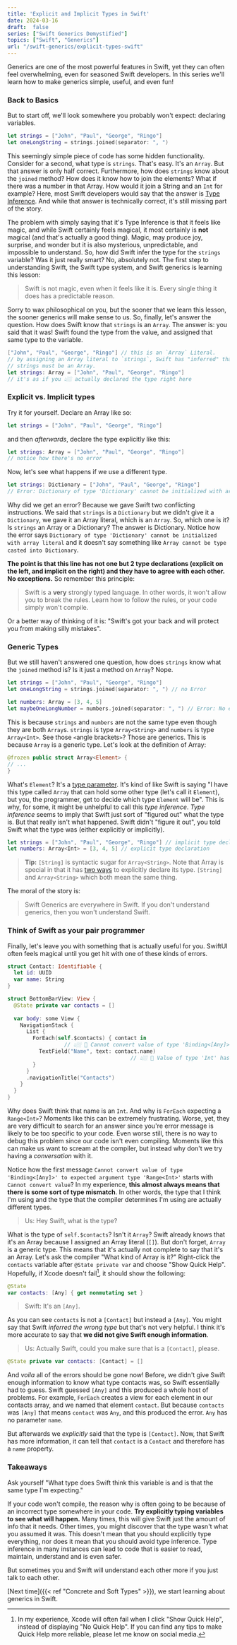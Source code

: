 ```yaml
---
title: 'Explicit and Implicit Types in Swift'
date: 2024-03-16
draft:  false
series: ["Swift Generics Demystified"]
topics: ["Swift", "Generics"]
url: "/swift-generics/explicit-types-swift"
---
```

Generics are one of the most powerful features in Swift, yet they can often feel overwhelming, even for seasoned Swift developers. In this series we'll learn how to make generics simple, useful, and even fun!
### Back to Basics
But to start off, we'll look somewhere you probably won't expect: declaring variables. 
```swift
let strings = ["John", "Paul", "George", "Ringo"]
let oneLongString = strings.joined(separator: ", ") 
```
This seemingly simple piece of code has some hidden functionality. Consider for a second, what type is `strings`. That's easy. It's an `Array`. But that answer is only half correct. Furthermore, how does `strings` know about the `joined` method? How does it know how to join the elements? What if there was a number in that Array. How would it join a String and an `Int` for example? Here, most Swift developers would say that the answer is [Type Inference](https://docs.swift.org/swift-book/documentation/the-swift-programming-language/types/#Type-Inference). And while that answer is technically correct, it's still missing part of the story. 

The problem with simply saying that it's Type Inference is that it feels like magic, and while Swift certainly feels magical, it most certainly is **not** magical (and that's actually a good thing). Magic, may produce joy, surprise, and wonder but it is also mysterious, unpredictable, and impossible to understand. So, how did Swift infer the type for the `strings` variable? Was it just really smart? No, absolutely not. The first step to understanding Swift, the Swift type system, and Swift generics is learning this lesson: 

> Swift is not magic, even when it feels like it is. Every single thing it does has a predictable reason. 

Sorry to wax philosophical on you, but the sooner that we learn this lesson, the sooner generics will make sense to us. So, finally, let's answer the question. How does Swift know that `strings` is an `Array`. The answer is: you said that it was! Swift found the type from the value, and assigned that same type to the variable. 

```swift
["John", "Paul", "George", "Ringo"] // this is an `Array` Literal. 
// by assigning an Array literal to `strings`, Swift has "inferred" that 
// strings must be an Array. 
let strings: Array = ["John", "Paul", "George", "Ringo"]
// it's as if you 👆🏼 actually declared the type right here
```

### Explicit vs. Implicit types

Try it for yourself. Declare an Array like so: 
```swift
let strings = ["John", "Paul", "George", "Ringo"]
```
and then *afterwards*, declare the type explicitly like this: 
```swift
let strings: Array = ["John", "Paul", "George", "Ringo"] 
// notice how there's no error
```
Now, let's see what happens if we use a different type. 
```swift
let strings: Dictionary = ["John", "Paul", "George", "Ringo"] 
// Error: Dictionary of type 'Dictionary' cannot be initialized with array literal
```
Why did we get an error? Because we gave Swift two conflicting instructions. We said that `strings` is a `Dictionary` but we didn't give it a `Dictionary`, we gave it an Array literal, which is an `Array`. So, which one is it? Is `strings` an Array or a Dictionary? The answer is Dictionary. Notice how the error says `Dictionary of type 'Dictionary' cannot be initialized with array literal` and it doesn't say something like `Array cannot be type casted into Dictionary`. 

**The point is that this line has not one but 2 type declarations (explicit on the left, and implicit on the right) and they have to agree with each other. No exceptions.** So remember this principle: 

>Swift is a **very** strongly typed language. In other words, it won't allow you to break the rules. Learn how to follow the rules, or your code simply won't compile. 

Or a better way of thinking of it is: "Swift's got your back and will protect you from making silly mistakes".
### Generic Types
But we still haven't answered one question, how does `strings` know what the `joined` method is? Is it just a method on `Array`? Nope. 
```swift
let strings = ["John", "Paul", "George", "Ringo"]
let oneLongString = strings.joined(separator: ", ") // no Error

let numbers: Array = [3, 4, 5]
let maybeOneLongNumber = numbers.joined(separator: ", ") // Error: No exact matches in call to instance method 'joined'
```
This is because `strings` and `numbers` are not the same type even though they are both `Array`s. `strings` is type `Array<String>` and `numbers` is type `Array<Int>`. See those `<`angle brackets`>`? Those are generics. This is because `Array` is a generic type. Let's look at the definition of Array: 
```swift
@frozen public struct Array<Element> {
// ...
}
```
What's `Element`? It's a [type parameter](https://docs.swift.org/swift-book/documentation/the-swift-programming-language/genericparametersandarguments/). It's kind of like Swift is saying "I have this type called `Array` that can hold some other type (let's call it `Element`), but you, the programmer, get to decide which type `Element` will be". This is why, for some, it might be unhelpful to call this *type inference*. *Type inference* seems to imply that Swift just sort of "figured out" what the type is. But that really isn't what happened. Swift didn't "figure it out", you told Swift what the type was (either explicitly or implicitly). 

```swift
let strings = ["John", "Paul", "George", "Ringo"] // implicit type declaration of Array<String>
let numbers: Array<Int> = [3, 4, 5] // explicit type declaration
```


> **Tip:** `[String]` is syntactic sugar for `Array<String>`.
> Note that Array is special in that it has [two ways](https://docs.swift.org/swift-book/documentation/the-swift-programming-language/types#Array-Type) to explicitly declare its type. `[String]` and `Array<String>` which both mean the same thing. 


The moral of the story is: 

>Swift Generics are everywhere in Swift. If you don't understand generics, then you won't understand Swift. 

### Think of Swift as your pair programmer

Finally, let's leave you with something that is actually useful for you. SwiftUI often feels magical until you get hit with one of these kinds of errors. 

```swift
struct Contact: Identifiable {
  let id: UUID
  var name: String
}

struct BottomBarView: View {
  @State private var contacts = []
  
  var body: some View {
    NavigationStack {
      List {
        ForEach(self.$contacts) { contact in 
		          // 👆🏼 🛑 Cannot convert value of type 'Binding<[Any]>' to expected argument type 'Range<Int>'        
          TextField("Name", text: contact.name) 
									   // 👆🏼 🛑 Value of type 'Int' has no member 'name'          
        }
      }
      .navigationTitle("Contacts")
    }
  }
}
```

Why does Swift think that name is an `Int`. And why is `ForEach` expecting a `Range<Int>`? Moments like this can be extremely frustrating. Worse, yet, they are very difficult to search for an answer since you're error message is likely to be too specific to your code. Even worse still, there is no way to debug this problem since our code isn't even compiling. Moments like this can make us want to scream at the compiler, but instead why don't we try having a *conversation* with it. 

Notice how the first message `Cannot convert value of type 'Binding<[Any]>' to expected argument type 'Range<Int>'` starts with `Cannot convert value`? In my experience, **this almost always means that there is some sort of type mismatch**. In other words, the type that I think I'm using and the type that the compiler determines I'm using are actually different types. 

>Us: Hey Swift, what is the type?

What is the type of `self.$contacts`? Isn't it `Array`? Swift already knows that it's an Array because I assigned an Array literal (`[]`). But don't forget, `Array` is a generic type. This means that it's actually not complete to say that it's an Array. Let's ask the compiler "What kind of Array is it?" Right-click the `contacts` variable after `@State private var` and choose "Show Quick Help".  Hopefully, if Xcode doesn't fail[^1], it should show the following: 

```swift
@State
var contacts: [Any] { get nonmutating set }
```

[^1]: In my experience, Xcode will often fail when I click "Show Quick Help", instead of displaying "No Quick Help". If you can find any tips to make Quick Help more reliable, please let me know on social media. 

>Swift: It's an `[Any]`.

As you can see `contacts` is not a `[Contact]` but instead a `[Any]`. You might say that Swift *inferred the wrong type* but that's not very helpful. I think it's more accurate to say that **we did not give Swift enough information**.

>Us: Actually Swift, could you make sure that is a `[Contact]`, please.

```swift
@State private var contacts: [Contact] = []
```

And *voila* all of the errors should be gone now! Before, we didn't give Swift enough information to know what type contacts was, so Swift essentially had to guess. Swift guessed `[Any]` and this produced a whole host of problems. For example, `ForEach` creates a view for each element in our contacts array, and we named that element `contact`. But because `contacts` was `[Any]` that means `contact` was `Any`, and this produced the error. `Any` has no parameter `name`. 

But afterwards we *explicitly* said that the type is `[Contact]`. Now, that Swift has more information, it can tell that `contact` is a `Contact` and therefore has a `name` property. 
### Takeaways
Ask yourself "What type does Swift think this variable is and is that the same type I'm expecting."

If your code won't compile, the reason why is often going to be because of an incorrect type somewhere in your code. **Try explicitly typing variables to see what will happen.** Many times, this will give Swift just the amount of info that it needs. Other times, you might discover that the type wasn't what you assumed it was. This doesn't mean that you should explicitly type everything, nor does it mean that you should avoid type inference. Type inference in many instances can lead to code that is easier to read, maintain, understand and is even safer. 

But sometimes you and Swift will understand each other more if you just talk to each other. 

[Next time]({{< ref "Concrete and Soft Types" >}}), we start learning about generics in Swift. 